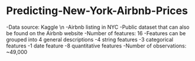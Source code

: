 # Predicting-New-York-Airbnb-Prices

-Data source: Kaggle \n
-Airbnb listing in NYC
-Public dataset that can also be found on the Airbnb website
-Number of features: 16
-Features can be grouped into 4 general descriptions
-4 string features
-3 categorical features
-1 date feature
-8 quantitative features
-Number of observations: ~49,000
